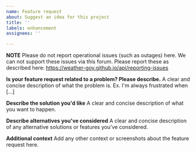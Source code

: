 ```yaml
---
name: Feature request
about: Suggest an idea for this project
title: ''
labels: enhancement
assignees: ''

---
```


**NOTE**
Please do not report operational issues (such as outages) here. We can not support these issues via this forum. Please report these as described here: https://weather-gov.github.io/api/reporting-issues

**Is your feature request related to a problem? Please describe.**
A clear and concise description of what the problem is. Ex. I'm always frustrated when [...]

**Describe the solution you'd like**
A clear and concise description of what you want to happen.

**Describe alternatives you've considered**
A clear and concise description of any alternative solutions or features you've considered.

**Additional context**
Add any other context or screenshots about the feature request here.
